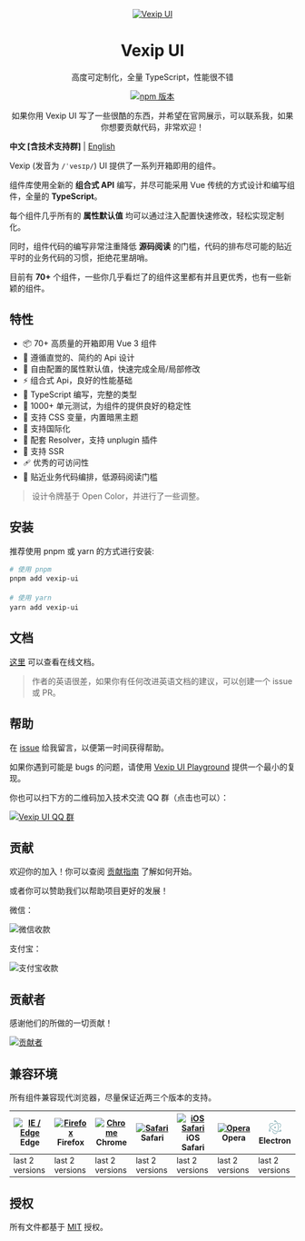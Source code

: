 <p align="center">
  <a href="https://www.vexipui.com/" target="_blank" rel="noopener noreferrer">
    <img src="./docs/public/vexip-ui.svg" width="180" alt="Vexip UI" style="width: 180px;" />
  </a>
</p>

<h1 align="center">Vexip UI</h1>

<p align="center">
  高度可定制化，全量 TypeScript，性能很不错
</p>

<p align="center">
  <a href="https://www.npmjs.com/package/vexip-ui" target="_blank">
    <img src="https://img.shields.io/github/package-json/v/vexip-ui/vexip-ui" alt="npm 版本"/>
  </a>
</p>

<p align="center">
  如果你用 Vexip UI 写了一些很酷的东西，并希望在官网展示，可以联系我，如果你想要贡献代码，非常欢迎！
</p>

**中文 [含技术支持群]** | [English](./README.md)

Vexip (发音为 `/ˈvesɪp/`) UI 提供了一系列开箱即用的组件。

组件库使用全新的 **组合式 API** 编写，并尽可能采用 Vue 传统的方式设计和编写组件，全量的 **TypeScript**。

每个组件几乎所有的 **属性默认值** 均可以通过注入配置快速修改，轻松实现定制化。

同时，组件代码的编写非常注重降低 **源码阅读** 的门槛，代码的排布尽可能的贴近平时的业务代码的习惯，拒绝花里胡哨。

目前有 **70+** 个组件，一些你几乎看烂了的组件这里都有并且更优秀，也有一些新颖的组件。

## 特性

- 📦 70+ 高质量的开箱即用 Vue 3 组件
- 📐 遵循直觉的、简约的 Api 设计
- 🔧 自由配置的属性默认值，快速完成全局/局部修改
- ⚡ 组合式 Api，良好的性能基础
- 🔨 TypeScript 编写，完整的类型
- 💪 1000+ 单元测试，为组件的提供良好的稳定性
- 🎨 支持 CSS 变量，内置暗黑主题
- 🚩 支持国际化
- 🛫 配套 Resolver，支持 unplugin 插件
- 🚤 支持 SSR
- 🩹 优秀的可访问性
- 👀 贴近业务代码编排，低源码阅读门槛

> 设计令牌基于 Open Color，并进行了一些调整。

## 安装

推荐使用 pnpm 或 yarn 的方式进行安装:

```sh
# 使用 pnpm
pnpm add vexip-ui

# 使用 yarn
yarn add vexip-ui
```

## 文档

[这里](https://www.vexipui.com) 可以查看在线文档。

> 作者的英语很差，如果你有任何改进英语文档的建议，可以创建一个 issue 或 PR。

## 帮助

在 [issue](https://github.com/vexip-ui/vexip-ui/issues) 给我留言，以便第一时间获得帮助。

如果你遇到可能是 bugs 的问题，请使用 [Vexip UI Playground](https://playground.vexipui.com/) 提供一个最小的复现。

你也可以扫下方的二维码加入技术交流 QQ 群（点击也可以）：

<a href="https://jq.qq.com/?_wv=1027&k=5KlA84xG" target="_blank">
  <img src="./docs/public/vexip-ui-qq-group-qrcode.webp" alt="Vexip UI QQ 群" style="width: 240px;" />
</a>

## 贡献

欢迎你的加入！你可以查阅 [贡献指南](./CONTRIBUTING.md) 了解如何开始。

或者你可以赞助我们以帮助项目更好的发展！

微信：

<img src="./docs/public/sponsor-wechat.webp" alt="微信收款" style="width: 240px;" />

支付宝：

<img src="./docs/public/sponsor-alipay.webp" alt="支付宝收款" style="width: 240px;" />

## 贡献者

感谢他们的所做的一切贡献！

<a href="https://github.com/vexip-ui/vexip-ui/graphs/contributors">
  <img src="https://contrib.rocks/image?repo=vexip-ui/vexip-ui" alt="贡献者" />
</a>

## 兼容环境

所有组件兼容现代浏览器，尽量保证近两三个版本的支持。

| [<img src="https://raw.githubusercontent.com/alrra/browser-logos/master/src/edge/edge_48x48.png" alt="IE / Edge" width="24" height="24" />](http://godban.github.io/browsers-support-badges/)<br/>Edge | [<img src="https://raw.githubusercontent.com/alrra/browser-logos/master/src/firefox/firefox_48x48.png" alt="Firefox" width="24" height="24" />](http://godban.github.io/browsers-support-badges/)<br/>Firefox | [<img src="https://raw.githubusercontent.com/alrra/browser-logos/master/src/chrome/chrome_48x48.png" alt="Chrome" width="24" height="24" />](http://godban.github.io/browsers-support-badges/)<br/>Chrome | [<img src="https://raw.githubusercontent.com/alrra/browser-logos/master/src/safari/safari_48x48.png" alt="Safari" width="24" height="24" />](http://godban.github.io/browsers-support-badges/)<br/>Safari | [<img src="https://raw.githubusercontent.com/alrra/browser-logos/master/src/safari-ios/safari-ios_48x48.png" alt="iOS Safari" width="24" height="24" />](http://godban.github.io/browsers-support-badges/)<br/>iOS Safari | [<img src="https://raw.githubusercontent.com/alrra/browser-logos/master/src/opera/opera_48x48.png" alt="Opera" width="24" height="24" />](http://godban.github.io/browsers-support-badges/)<br/>Opera | [<img src="https://raw.githubusercontent.com/alrra/browser-logos/master/src/electron/electron_48x48.png" alt="Electron" width="24" height="24" />](http://godban.github.io/browsers-support-badges/)<br/>Electron |
| ------------------------------------------------------------------------------------------------------------------------------------------------------------------------------------------------------ | ------------------------------------------------------------------------------------------------------------------------------------------------------------------------------------------------------------- | --------------------------------------------------------------------------------------------------------------------------------------------------------------------------------------------------------- | --------------------------------------------------------------------------------------------------------------------------------------------------------------------------------------------------------- | ------------------------------------------------------------------------------------------------------------------------------------------------------------------------------------------------------------------------- | ----------------------------------------------------------------------------------------------------------------------------------------------------------------------------------------------------- | ----------------------------------------------------------------------------------------------------------------------------------------------------------------------------------------------------------------- |
| last 2 versions                                                                                                                                                                                        | last 2 versions                                                                                                                                                                                               | last 2 versions                                                                                                                                                                                           | last 2 versions                                                                                                                                                                                           | last 2 versions                                                                                                                                                                                                           | last 2 versions                                                                                                                                                                                       | last 2 versions                                                                                                                                                                                                   |

## 授权

所有文件都基于 [MIT](./LICENSE.md) 授权。
